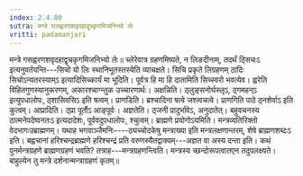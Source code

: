 ```yaml
---
index: 2.4.80
sutra: मन्त्रे घसह्वरणशवृदहाद्वृच्कृगमिजनिभ्यो लेः
vritti: padamanjari
---
```


 मन्त्रे गसह्वरणशवृदहाद्वृचकृगमिजनिभ्यो लेः॥ च्लेरेवात्र ग्रहणमिष्यते, न लिङदीनाम्, तदर्थं ठ्सिचःऽ इत्यनुवर्तयन्ति---सिचो यो लिः स्थानिभूतस्तस्येति व्याचक्षते। सिचि प्रकृते लिग्रहणम् ठादिः सिचोऽन्यतरस्याम्ऽ इत्यादिसिच्कार्यं मा भूदिति। पूर्वत्र हि मा हि दातामिति सिच्स्वरो भवत्येव। ह्वरेति विहितगुणस्यानुकरणम्, अकारश्चाग्न्तुक उच्चारणार्थः। अक्षन्निति। ठ्लुङ्सनोर्घस्लृऽ, ठ्गमहन्ऽ इत्युपधालोपः, ठ्शासिवसिऽ इति षत्वम्। प्राणडिति। ब्रश्चादिना षत्वे जश्त्वचत्वे। प्राणगिति पाठे ठ्नशेर्वाऽ इति कुत्वम्। आप्रादिति। ठ्प्रा पूर्तौऽ आङ्पूर्वः। अज्ञतेति। ठ्जनी प्रादुर्भावेऽ, अनुदातेत्। बहुवचनस्य ठात्मनेपदेष्वनतःऽ इत्यदादेशः, पूर्ववदुपधालोपः, श्चुत्वम्। ब्राह्मणे प्रयोगोऽयमिति। मन्त्रव्यतिरिक्तो वेदभागःउब्राह्मणम्। यथाह भगवाञ्जैमनिः----ठ्यच्चोदकेषु मन्त्राख्या इति मन्त्रलक्षणान्तरम्, शेषे ब्राह्मणशब्दःऽ इति। बह्वचानां हरिश्चन्द्रब्राह्मणे हरिश्चन्द्रं प्रति वरुणस्यैतद्वाक्यम्---अज्ञत वा अस्य दन्ता इति। कथं पुनर्मन्त्रग्रहणे ब्राह्मणग्रहणं भवति? तत्राह---मन्त्रग्रहणन्त्विति। मन्त्रस्य च्छन्दोरूपत्वातएन तदुपलक्ष्यते। बाहुल्येन तु मन्त्रे दर्शनान्मन्त्राग्रहणं कृतम्॥